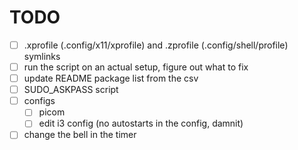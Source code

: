 # TODO

- [ ] .xprofile (.config/x11/xprofile) and .zprofile (.config/shell/profile) symlinks
- [ ] run the script on an actual setup, figure out what to fix
- [ ] update README package list from the csv
- [ ] SUDO_ASKPASS script
- [ ] configs
    - [ ] picom
    - [ ] edit i3 config (no autostarts in the config, damnit)
- [ ] change the bell in the timer
